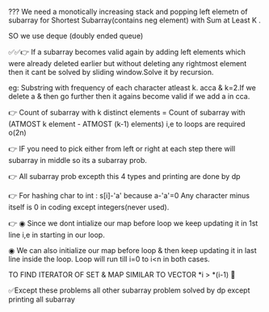 ??? We need a monotically increasing stack and popping left elemetn of subarray for Shortest Subarray(contains neg element) with Sum at Least K .

SO we use deque (doubly ended queue)


✅✅👉 If a subarray becomes valid again by adding left elements which were already deleted earlier but without deleting any rightmost element then it cant be solved by sliding window.Solve it by recursion.

eg: Substring with frequency of each character atleast k. acca & k=2.If we delete a & then go further then it agains become valid if we add a in cca.

👉 Count of subarray with k distinct elements = Count of subarray with (ATMOST k element - ATMOST (k-1) elements) i,e to loops are required o(2n)

👉 IF you need to pick either from left or right at each step there will subarray in middle so its a subarray prob.

👉 All subarray prob excepth this 4 types and printing are done by dp

👉 For hashing char to int : s[i]-'a' because a-'a'=0  Any character minus itself is 0 in coding except integers(never used).

👉 ◉ Since we dont intialize our map before loop we keep updating it in 1st line i,e in starting in our loop.

◉ We can also initialize our map before loop & then keep updating it in last line inside the loop. Loop will run till i=0 to i<n in both cases.

TO FIND ITERATOR OF SET & MAP SIMILAR TO VECTOR *i > *(i-1)
🤜

✅Except these problems all other subarray problem solved by dp except printing all subarray
